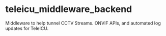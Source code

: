 # teleicu_middleware_backend
Middleware to help tunnel CCTV Streams. ONVIF APIs, and automated log updates for TeleICU. 
